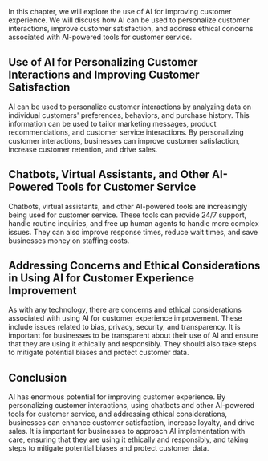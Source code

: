 
In this chapter, we will explore the use of AI for improving customer experience. We will discuss how AI can be used to personalize customer interactions, improve customer satisfaction, and address ethical concerns associated with AI-powered tools for customer service.

Use of AI for Personalizing Customer Interactions and Improving Customer Satisfaction
-------------------------------------------------------------------------------------

AI can be used to personalize customer interactions by analyzing data on individual customers' preferences, behaviors, and purchase history. This information can be used to tailor marketing messages, product recommendations, and customer service interactions. By personalizing customer interactions, businesses can improve customer satisfaction, increase customer retention, and drive sales.

Chatbots, Virtual Assistants, and Other AI-Powered Tools for Customer Service
-----------------------------------------------------------------------------

Chatbots, virtual assistants, and other AI-powered tools are increasingly being used for customer service. These tools can provide 24/7 support, handle routine inquiries, and free up human agents to handle more complex issues. They can also improve response times, reduce wait times, and save businesses money on staffing costs.

Addressing Concerns and Ethical Considerations in Using AI for Customer Experience Improvement
----------------------------------------------------------------------------------------------

As with any technology, there are concerns and ethical considerations associated with using AI for customer experience improvement. These include issues related to bias, privacy, security, and transparency. It is important for businesses to be transparent about their use of AI and ensure that they are using it ethically and responsibly. They should also take steps to mitigate potential biases and protect customer data.

Conclusion
----------

AI has enormous potential for improving customer experience. By personalizing customer interactions, using chatbots and other AI-powered tools for customer service, and addressing ethical considerations, businesses can enhance customer satisfaction, increase loyalty, and drive sales. It is important for businesses to approach AI implementation with care, ensuring that they are using it ethically and responsibly, and taking steps to mitigate potential biases and protect customer data.
